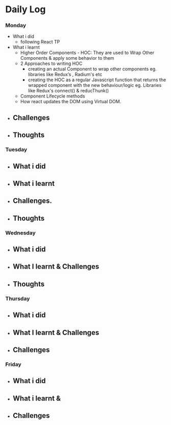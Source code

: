 # Daily Log

### Monday
- What i did
  - following React TP
- What i learnt
  - Higher Order Components - HOC: They are used to Wrap Other Components & apply some behavior to them 
  - 2 Approaches to writing HOC
    - creating an actual Component to wrap other components eg. libraries like Redux’s <Provider/>, Radium's <StyleRoot /> etc
    - creating the HOC as a regular Javascript function that returns the wrapped component with the new behaviour/logic eg. Libraries like Redux's connect() & reducThunk()
  - Component Lifecycle methods
  - How react updates the DOM using Virtual DOM.
- Challenges
  -  
- Thoughts
  - 

### Tuesday
- What i did
  - 
- What i learnt
  - 
- Challenges.
  - 
- Thoughts
  - 
### Wednesday
- What i did
  - 
- What I learnt & Challenges
  - 
- Thoughts
  - 

### Thursday
- What i did
  - 
- What I learnt & Challenges
  - 
- Challenges
  - 
 
  
### Friday
- What i did
  - 
- What i learnt & 
  - 
- Challenges
  - 
 
  
 
